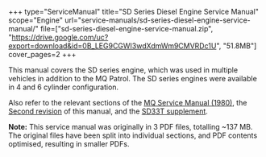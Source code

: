 +++
type="ServiceManual"
title="SD Series Diesel Engine Service Manual"
scope="Engine"
url="service-manuals/sd-series-diesel-engine-service-manual/"
file=["sd-series-diesel-engine-service-manual.zip", "https://drive.google.com/uc?export=download&id=0B_LEG9CGWI3wdXdmWm9CMVRDc1U", "51.8MB"]
cover_pages=2
+++

This manual covers the SD series engine, which was used in multiple vehicles in addition to the MQ Patrol. The SD series engines were available in 4 and 6 cylinder configuration.

Also refer to the relevant sections of the [MQ Service Manual (1980)](/service-manuals/mq-service-manual-1980/), the [Second revision](/service-manuals/sd-series-diesel-engine-service-manual-second-revision/) of this manual, and the [SD33T supplement](/service-manuals/sd-series-diesel-engine-service-manual-sd33t-supplement/).

**Note:** This service manual was originally in 3 PDF files, totalling ~137 MB. The original files have been split into individual sections, and PDF contents optimised, resulting in smaller PDFs.
